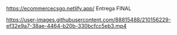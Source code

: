 https://ecommercecsgo.netlify.app/
Entrega FINAL





https://user-images.githubusercontent.com/88815488/210156229-ef32e9a7-38ae-4464-b20b-330bcfcc5eb3.mp4

